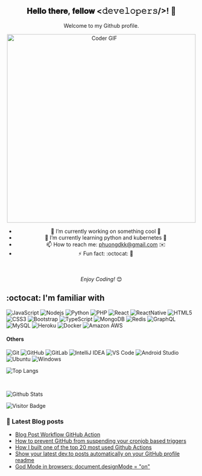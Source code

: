 <div align="center">
<h2> 𝐇𝐞𝐥𝐥𝐨 𝐭𝐡𝐞𝐫𝐞, 𝐟𝐞𝐥𝐥𝐨𝐰 <𝚍𝚎𝚟𝚎𝚕𝚘𝚙𝚎𝚛𝚜/>! 👋</h2>
</div>

<div align="center">

Welcome to my Github profile. <br>

<img src="https://media.giphy.com/media/SWoSkN6DxTszqIKEqv/giphy.gif" alt="Coder GIF" width="500"> <br>

- 🔭 I’m currently working on something cool 💓
- 🌱 I’m currently learning python and kubernetes 💓
- 📫 How to reach me: phuongdkk@gmail.com ✉️
- ⚡ Fun fact: :octocat: 🐙

<br>

<i>Enjoy Coding!</i> 😊

</div>

## :octocat: I'm familiar with

![JavaScript](https://img.shields.io/badge/-JavaScript-ffff00?style=flat-square&logo=javascript)
![Nodejs](https://img.shields.io/badge/-Nodejs-cfffe5?style=flat-square&logo=Node.js)
![Python](https://img.shields.io/badge/-Python-ff69b4?style=flat-square&logo=Python)
![PHP](https://img.shields.io/badge/-PHP-1572B6?style=flat-square&logo=php)
![React](https://img.shields.io/badge/-React-10a5f5?style=flat-square&logo=react)
![ReactNative](https://img.shields.io/badge/-ReactNative-10a5f5?style=flat-square&logo=react)
![HTML5](https://img.shields.io/badge/-HTML5-E34F26?style=flat-square&logo=html5&logoColor=white)
![CSS3](https://img.shields.io/badge/-CSS3-1572B6?style=flat-square&logo=css3)
![Bootstrap](https://img.shields.io/badge/-Bootstrap-563D7C?style=flat-square&logo=bootstrap)
![TypeScript](https://img.shields.io/badge/-TypeScript-black?style=flat-square&logo=typescript)
![MongoDB](https://img.shields.io/badge/-MongoDB-ff5e13?style=flat-square&logo=mongodb)
![Redis](https://img.shields.io/badge/-Redis-ffffff?style=flat-square&logo=Redis)
![GraphQL](https://img.shields.io/badge/-GraphQL-E10098?style=flat-square&logo=graphql)
![MySQL](https://img.shields.io/badge/-MySQL-c4c3d0?style=flat-square&logo=mysql)
![Heroku](https://img.shields.io/badge/-Heroku-430098?style=flat-square&logo=heroku)
![Docker](https://img.shields.io/badge/-Docker-8da5ed?style=flat-square&logo=docker)
![Amazon AWS](https://img.shields.io/badge/Amazon%20AWS-232F3E?style=flat-square&logo=amazon-aws)


#### Others

![Git](https://img.shields.io/badge/-Git-800080?style=flat-square&logo=git)
![GitHub](https://img.shields.io/badge/-GitHub-181717?style=flat-square&logo=github)
![GitLab](https://img.shields.io/badge/-GitLab-FCA121?style=flat-square&logo=gitlab)
![IntelliJ IDEA](http://img.shields.io/badge/-IntelliJ%20IDEA-000000?style=flat-square&logo=intellij-idea&logoColor=ffffff)
![VS Code](http://img.shields.io/badge/-VS%20Code-007ACC?style=flat-square&logo=visual-studio-code&logoColor=ffffff)
![Android Studio](http://img.shields.io/badge/-Android%20Studio-3DDC84?style=flat-square&logo=android-studio&logoColor=ffffff)
![Ubuntu](http://img.shields.io/badge/-Ubuntu-A81D33?style=flat-square&logo=ubuntu&logoColor=ffffff)
![Windows](http://img.shields.io/badge/-Windows-0078D6?style=flat-square&logo=windows&logoColor=ffffff)
<br>

![Top Langs](https://github-readme-stats.vercel.app/api/top-langs/?username=phuongdk&layout=compact&theme=dark&text_color=ffffff)

<br>

![Github Stats](https://github-readme-stats.vercel.app/api?username=phuongdk&count_private=true&show_icons=true&include_all_commits=true&line_height=26&title_color=ffffff&icon_color=ffffff&text_color=ffffff&bg_color=000000)

![Visitor Badge](https://visitor-badge.laobi.icu/badge?page_id=aemmadi.aemmadi)

### 📘 Latest Blog posts
<!-- BLOG-POST-LIST:START -->
- [Blog Post Workflow GitHub Action](https://dev.to/gautamkrishnar/blog-post-workflow-github-action-1821)
- [How to prevent GitHub from suspending your cronjob based triggers](https://dev.to/gautamkrishnar/how-to-prevent-github-from-suspending-your-cronjob-based-triggers-knf)
- [How I built one of the top 20 most used Github Actions](https://www.gautamkrishnar.com/how-i-built-one-of-the-top-20-most-used-github-actions/)
- [Show your latest dev.to posts automatically on your GitHub profile readme](https://dev.to/gautamkrishnar/show-your-latest-dev-to-posts-automatically-in-your-github-profile-readme-3nk8)
- [God Mode in browsers: document.designMode = &quot;on&quot;](https://dev.to/gautamkrishnar/god-mode-in-browsers-document-designmode-on-2pmo)
<!-- BLOG-POST-LIST:END -->

<!--

**phuongdk/phuongdk** is a ✨ _special_ ✨ repository because its `README.md` (this file) appears on your GitHub profile.

Here are some ideas to get you started:
![Apollo GraphQL](https://img.shields.io/badge/-Apollo%20GraphQL-311C87?style=flat-square&logo=apollo-graphql)
-->
